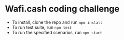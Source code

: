 # Wafi.cash coding challenge
- To install, clone the repo and run `npm install`
- To run test suite, run `npm test`
- To run the specified scenarios, run `npm start`